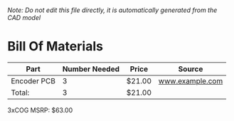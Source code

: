 ###### Note: Do not edit this file directly, it is automatically generated from the CAD model 
# Bill Of Materials 
 |Part|Number Needed|Price|Source| 
 |----|----------|-----|-----|
|Encoder PCB|3|$21.00|www.example.com|
|Total: |3|$21.00| |

 3xCOG MSRP: $63.00